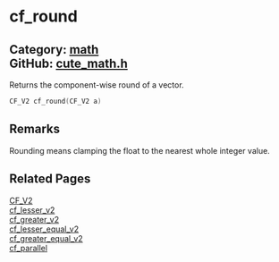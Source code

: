 [](../header.md ':include')

# cf_round

Category: [math](https://github.com/RandyGaul/cute_framework/blob/master/docs/api_reference?id=math)  
GitHub: [cute_math.h](https://github.com/RandyGaul/cute_framework/blob/master/include/cute_math.h)  
---

Returns the component-wise round of a vector.

```cpp
CF_V2 cf_round(CF_V2 a)
```

## Remarks

Rounding means clamping the float to the nearest whole integer value.

## Related Pages

[CF_V2](https://github.com/RandyGaul/cute_framework/blob/master/docs/math/cf_v2.md)  
[cf_lesser_v2](https://github.com/RandyGaul/cute_framework/blob/master/docs/math/cf_lesser_v2.md)  
[cf_greater_v2](https://github.com/RandyGaul/cute_framework/blob/master/docs/math/cf_greater_v2.md)  
[cf_lesser_equal_v2](https://github.com/RandyGaul/cute_framework/blob/master/docs/math/cf_lesser_equal_v2.md)  
[cf_greater_equal_v2](https://github.com/RandyGaul/cute_framework/blob/master/docs/math/cf_greater_equal_v2.md)  
[cf_parallel](https://github.com/RandyGaul/cute_framework/blob/master/docs/math/cf_parallel.md)  
